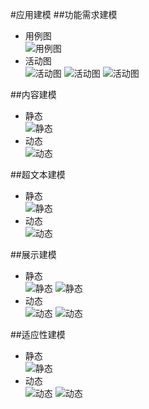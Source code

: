 #应用建模
##功能需求建模
+ 用例图  
![用例图](https://github.com/131213web/ProjectTask/blob/master/tasks/task04/use_case.png "MdCharm")
+ 活动图   
![活动图](https://github.com/131213web/ProjectTask/blob/master/tasks/task04/activity_diagram1.png "活动图")
![活动图](https://github.com/131213web/ProjectTask/blob/master/tasks/task04/activity_diagram2.png "活动图")
![活动图](https://github.com/131213web/ProjectTask/blob/master/tasks/task04/activity_diagram3.png "活动图")

##内容建模
+ 静态  
![静态](https://github.com/131213web/ProjectTask/blob/master/tasks/task04/classDiagram.png "类图")
+ 动态  
![动态](https://github.com/131213web/ProjectTask/blob/master/tasks/task04/state_diagram.png "状态图")

##超文本建模
+ 静态  
![静态](qrc:/mdcharm.png "MdCharm")
+ 动态  
![动态](qrc:/mdcharm.png "MdCharm")

##展示建模
+ 静态  
![静态](https://github.com/131213web/ProjectTask/blob/master/tasks/task04/presentation_1.png "MdCharm")
![静态](https://github.com/131213web/ProjectTask/blob/master/tasks/task04/presentation_2.PNG "MdCharm")
+ 动态  
![动态](https://github.com/131213web/ProjectTask/blob/master/tasks/task04/presentation_3.PNG "MdCharm")
![动态](https://github.com/131213web/ProjectTask/blob/master/tasks/task04/presentation_4.PNG "MdCharm")

##适应性建模
+ 静态  
![静态](https://github.com/131213web/ProjectTask/blob/master/tasks/task04/adaptivemodel_3.PNG "MdCharm")
+ 动态  
![动态](https://github.com/131213web/ProjectTask/blob/master/tasks/task04/adaptivemodel_1.PNG "MdCharm")
![动态](https://github.com/131213web/ProjectTask/blob/master/tasks/task04/adaptivemodel_2.PNG "MdCharm")
